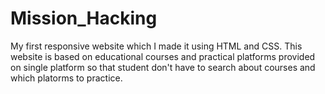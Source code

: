 # Mission_Hacking
My first responsive website which I made it using HTML and CSS. This website is based on educational courses and practical platforms provided on single platform so that student don't have to search about courses and which platorms to practice. 
